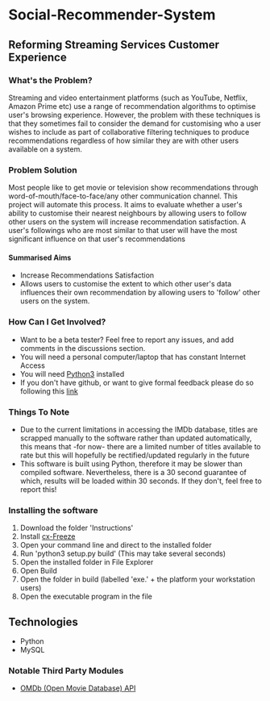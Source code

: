 # Social-Recommender-System

## Reforming Streaming Services Customer Experience

### What's the Problem?
Streaming and video entertainment platforms (such as YouTube, Netflix, Amazon Prime etc) use a range of recommendation algorithms to optimise user's browsing experience. However, the problem with these techniques is that they sometimes fail to consider the demand for customising who a user wishes to include as part of collaborative filtering techniques to produce recommendations regardless of how similar they are with other users available on a system.

### Problem Solution
Most people like to get movie or television show recommendations through word-of-mouth/face-to-face/any other communication channel. This project will automate this process. It aims to evaluate whether a user's ability to customise their nearest neighbours by allowing users to follow other users on the system will increase recommendation satisfaction. A user's followings who are most similar to that user will have the most significant influence on that user's recommendations

#### Summarised Aims

* Increase Recommendations Satisfaction
* Allows users to customise the extent to which other user's data influences their own recommendation by allowing users to 'follow' other users on the system.

### How Can I Get Involved?

* Want to be a beta tester? Feel free to report any issues, and add comments in the discussions section.
* You will need a personal computer/laptop that has constant Internet Access
* You will need <a href="https://www.python.org/downloads/">Python3</a> installed
* If you don't have github, or want to give formal feedback please do so following this <a href="https://docs.google.com/forms/d/1iWBEcv1yjr3HPctsqrla5k1L70qd_UQ8Wy-wMskHpQ0/edit" target="_blank">link</a>

### Things To Note

* Due to the current limitations in accessing the IMDb database, titles are scrapped manually to the software rather than updated automatically, this means that -for now- there are a limited number of titles available to rate but this will hopefully be rectified/updated regularly in the future
* This software is built using Python, therefore it may be slower than compiled software. Nevertheless, there is a 30 second guarantee of which, results will be loaded within 30 seconds. If they don't, feel free to report this!

### Installing the software

1. Download the folder 'Instructions'
2. Install <a href="https://pypi.org/project/cx-Freeze/">cx-Freeze</a>
3. Open your command line and direct to the installed folder
4. Run 'python3 setup.py build' (This may take several seconds)
5. Open the installed folder in File Explorer
6. Open Build
7. Open the folder in build (labelled 'exe.' + the platform your workstation users)
8. Open the executable program in the file


## Technologies
* Python
* MySQL

### Notable Third Party Modules 
* <a href="http://www.omdbapi.com/">OMDb (Open Movie Database) API</a> 
